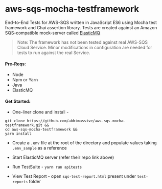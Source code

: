 # aws-sqs-mocha-testframework

End-to-End Tests for AWS-SQS written in JavaScript ES6 using Mocha test framework and Chai assertion library.
Tests are created against an Amazon SQS-compatible mock-server called [ElasticMQ](https://github.com/softwaremill/elasticmq)

>Note: The framework has not been tested against real AWS-SQS Cloud Service. Minor modifications in configuration are needed for tests to run against the real Service.


#### Pre-Reqs:

* Node
* Npm or Yarn
* Java
* ElasticMQ

#### Get Started:
* One-liner clone and install -
```
git clone https://github.com/abhimassive/aws-sqs-mocha-testframework.git && 
cd aws-sqs-mocha-testframework && 
yarn install
```

* Create a `.env` file at the root of the directory and populate values taking `.env_sample` as a reference
  
* Start ElasticMQ server (refer their repo link above)

* Run TestSuite -  `yarn run apitests`

* View Test Report - open `sqs-test-report.html` present under `test-reports` folder







